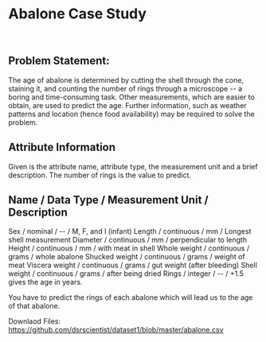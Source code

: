 <h1>Abalone Case Study</h1><br>

<h2>Problem Statement:</h2>
The age of abalone is determined by cutting the shell through the cone, staining it, and counting the number of rings through a microscope -- a boring and time-consuming task. Other measurements, which are easier to obtain, are used to predict the age. Further information, such as weather patterns and location (hence food availability) may be required to solve the problem.

<h2>Attribute Information</h2>

Given is the attribute name, attribute type, the measurement unit and a brief description. The number of rings is the value to predict. 

**Name / Data Type / Measurement Unit / Description**
-----------------------------
Sex / nominal / -- / M, F, and I (infant)
Length / continuous / mm / Longest shell measurement
Diameter / continuous / mm / perpendicular to length
Height / continuous / mm / with meat in shell
Whole weight / continuous / grams / whole abalone
Shucked weight / continuous / grams / weight of meat
Viscera weight / continuous / grams / gut weight (after bleeding)
Shell weight / continuous / grams / after being dried
Rings / integer / -- / +1.5 gives the age in years. 

You have to predict the rings of each abalone which will lead us to the age of that abalone. 

Downlaod Files:
https://github.com/dsrscientist/dataset1/blob/master/abalone.csv
